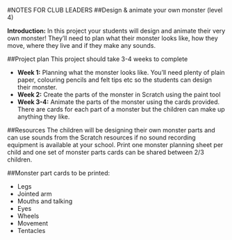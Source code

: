 #NOTES FOR CLUB LEADERS
##Design & animate your own monster (level 4)

__Introduction:__
In this project your students will design and animate their very own monster! They’ll need to plan what their monster looks like, how they move, where they live and if they make any sounds.

##Project plan
This project should take 3-4 weeks to complete

* __Week 1:__ Planning what the monster looks like. You’ll need plenty of plain paper, colouring pencils and felt tips etc so the students can design their monster.
* __Week 2:__ Create the parts of the monster in Scratch using the paint tool 
* __Week 3-4:__ Animate the parts of the monster using the cards provided. There are cards for each part of a monster but the children can make up anything they like.

##Resources
The children will be designing their own monster parts and can use sounds from the Scratch resources if no sound recording equipment is available at your school. Print one monster planning sheet per child and one set of monster parts cards can be shared between 2/3 children.

##Monster part cards to be printed:

* Legs
* Jointed arm 
* Mouths and talking 
* Eyes
* Wheels 
* Movement 
* Tentacles
